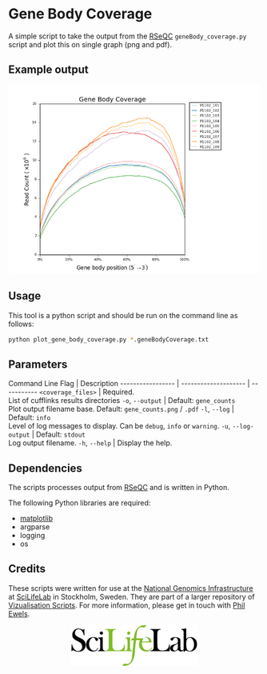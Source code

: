 # Gene Body Coverage

A simple script to take the output from the 
[RSeQC](http://rseqc.sourceforge.net/#genebody-coverage-py)
`geneBody_coverage.py` script and plot this on single graph (png and pdf).

## Example output
![gene body coverage](../examples/geneBodyCoverage.png)

## Usage
This tool is a python script and should be run on the command line as follows:
```bash
python plot_gene_body_coverage.py *.geneBodyCoverage.txt
```

## Parameters

Command Line Flag | Description
----------------- | -------------------- | -----------
`<coverage_files>` | Required.<br>List of cufflinks results directories
`-o`, `--output` | Default: `gene_counts`<br>Plot output filename base. Default: `gene_counts.png` / `.pdf`
`-l`, `--log` | Default: `info`<br>Level of log messages to display. Can be `debug`, `info` or `warning`.
`-u`, `--log-output` | Default: `stdout`<br>Log output filename.
`-h`, `--help` | Display the help.

## Dependencies
The scripts processes output from
[RSeQC](http://rseqc.sourceforge.net/#genebody-coverage-py) and is written
in Python.

The following Python libraries are required:

* [matplotlib](http://matplotlib.org/)
* argparse
* logging
* os

## Credits
These scripts were written for use at the 
[National Genomics Infrastructure](https://portal.scilifelab.se/genomics/)
at [SciLifeLab](http://www.scilifelab.se/) in Stockholm, Sweden. They are 
part of a larger repository of [Vizualisation Scripts](../).
For more information, please get in touch with
[Phil Ewels](phil.ewels@scilifelab.se).

<p align="center"><a href="http://www.scilifelab.se/)" target="_blank"><img src="examples/SciLifeLab_logo.png" title="SciLifeLab"></a></p>



